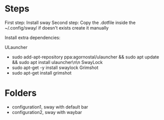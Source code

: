 # Steps
First step: Install sway
Second step: Copy the .dotfile inside the ~/.config/sway/ if doesn't exists create it manually

Install extra dependencies:

ULauncher
- sudo add-apt-repository ppa:agornostal/ulauncher && sudo apt update && sudo apt install ulauncher\n\n
SwayLock
- sudo apt-get -y install swaylock
Grimshot
- sudo apt-get install grimshot





# Folders

- configuration1, sway with default bar
- configuration2, sway with waybar
